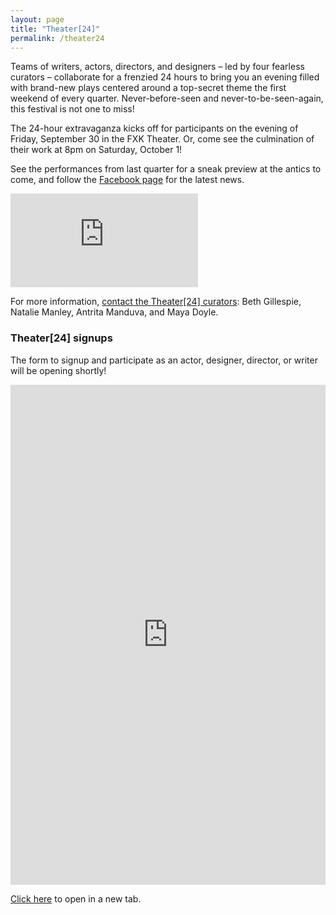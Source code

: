 ```yaml
---
layout: page
title: "Theater[24]"
permalink: /theater24
---
```


Teams of writers, actors, directors, and designers – led by four fearless curators – collaborate for a frenzied 24 hours to bring you an evening filled with brand-new plays centered around a top-secret theme the first weekend of every quarter. Never-before-seen and never-to-be-seen-again, this festival is not one to miss!

The 24-hour extravaganza kicks off for participants on the evening of Friday, September 30 in the FXK Theater. Or, come see the culmination of their work at 8pm on Saturday, October 1! 

See the performances from last quarter for a sneak preview at the antics to come, and follow the [Facebook page](https://www.facebook.com/24hrtheater) for the latest news.


<div class="video-player-wrapper">
  <iframe src="https://player.vimeo.com/video/697731738" class="video-player" frameborder="0" allow="autoplay; fullscreen; picture-in-picture" allowfullscreen></iframe>
</div>

For more information, [contact the Theater[24] curators]((mailto:beth9@uchicago.edu,nmanley@uchicago.edu,amanduva@uchicago.edu,mayacdoyle@uchicago.edu)): Beth Gillespie, Natalie Manley, Antrita Manduva, and Maya Doyle.

### Theater[24] signups

The form to signup and participate as an actor, designer, director, or writer will be opening shortly!

<p><iframe src="https://docs.google.com/forms/d/e/1FAIpQLSe5vdQR4iG5BqAz2gSOFq2KaoINEGD8vTC7ecaoTuWK8yE1Ow/viewform" style="width:100%" height="800" frameborder="0" marginheight="0" marginwidth="0">Loading…</iframe></p>

<a href="https://docs.google.com/forms/d/e/1FAIpQLSe5vdQR4iG5BqAz2gSOFq2KaoINEGD8vTC7ecaoTuWK8yE1Ow/viewform" target="_blank">Click here</a> to open in a new tab.